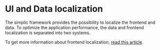 # UI and Data localization

The simplic framework provides the possibility to localize the frontend and data. To optimize the application performance,
the data and frontend localization is separated into two systems.

To get more information about frontend localization, [read this article](frontendlocalization.md).